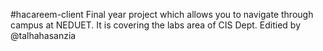 #hacareem-client
Final year project which allows you to navigate through campus at NEDUET.
It is covering the labs area of CIS Dept.
Editied by @talhahasanzia
